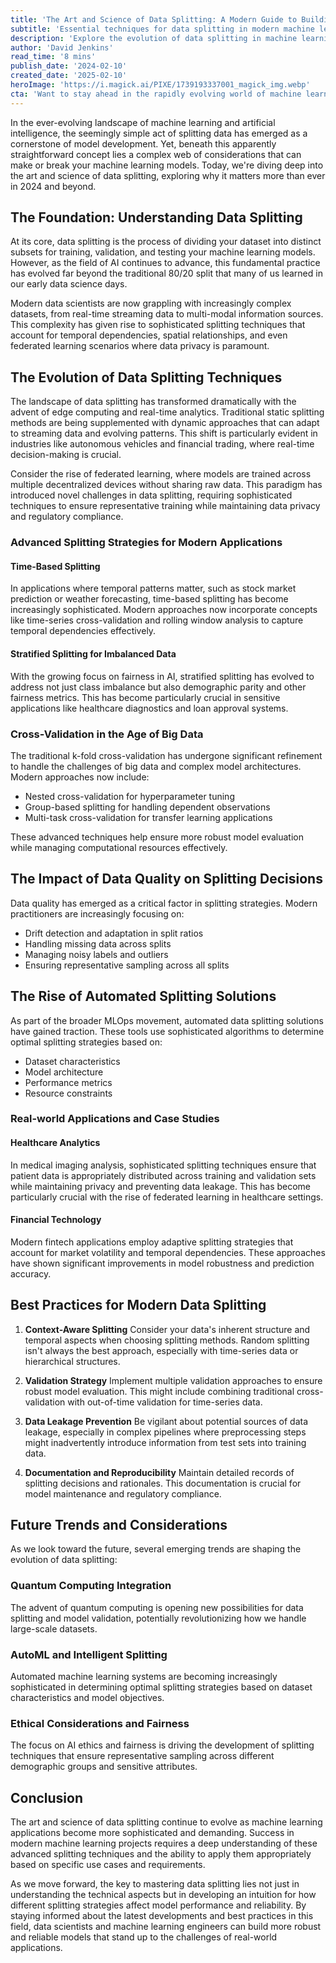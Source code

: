 ```yaml
---
title: 'The Art and Science of Data Splitting: A Modern Guide to Building Robust Machine Learning Models'
subtitle: 'Essential techniques for data splitting in modern machine learning'
description: 'Explore the evolution of data splitting in machine learning, from basic concepts to cutting-edge techniques. Learn how modern approaches handle complex datasets, real-time analytics, and emerging challenges in AI model development. Discover best practices for ensuring robust model performance through sophisticated splitting strategies.'
author: 'David Jenkins'
read_time: '8 mins'
publish_date: '2024-02-10'
created_date: '2025-02-10'
heroImage: 'https://i.magick.ai/PIXE/1739193337001_magick_img.webp'
cta: 'Want to stay ahead in the rapidly evolving world of machine learning? Follow us on LinkedIn for regular updates on data science best practices, industry trends, and expert insights that will help you build more robust AI models.'
---
```


In the ever-evolving landscape of machine learning and artificial intelligence, the seemingly simple act of splitting data has emerged as a cornerstone of model development. Yet, beneath this apparently straightforward concept lies a complex web of considerations that can make or break your machine learning models. Today, we're diving deep into the art and science of data splitting, exploring why it matters more than ever in 2024 and beyond.

## The Foundation: Understanding Data Splitting

At its core, data splitting is the process of dividing your dataset into distinct subsets for training, validation, and testing your machine learning models. However, as the field of AI continues to advance, this fundamental practice has evolved far beyond the traditional 80/20 split that many of us learned in our early data science days.

Modern data scientists are now grappling with increasingly complex datasets, from real-time streaming data to multi-modal information sources. This complexity has given rise to sophisticated splitting techniques that account for temporal dependencies, spatial relationships, and even federated learning scenarios where data privacy is paramount.

## The Evolution of Data Splitting Techniques

The landscape of data splitting has transformed dramatically with the advent of edge computing and real-time analytics. Traditional static splitting methods are being supplemented with dynamic approaches that can adapt to streaming data and evolving patterns. This shift is particularly evident in industries like autonomous vehicles and financial trading, where real-time decision-making is crucial.

Consider the rise of federated learning, where models are trained across multiple decentralized devices without sharing raw data. This paradigm has introduced novel challenges in data splitting, requiring sophisticated techniques to ensure representative training while maintaining data privacy and regulatory compliance.

### Advanced Splitting Strategies for Modern Applications

#### Time-Based Splitting
In applications where temporal patterns matter, such as stock market prediction or weather forecasting, time-based splitting has become increasingly sophisticated. Modern approaches now incorporate concepts like time-series cross-validation and rolling window analysis to capture temporal dependencies effectively.

#### Stratified Splitting for Imbalanced Data
With the growing focus on fairness in AI, stratified splitting has evolved to address not just class imbalance but also demographic parity and other fairness metrics. This has become particularly crucial in sensitive applications like healthcare diagnostics and loan approval systems.

### Cross-Validation in the Age of Big Data

The traditional k-fold cross-validation has undergone significant refinement to handle the challenges of big data and complex model architectures. Modern approaches now include:

- Nested cross-validation for hyperparameter tuning
- Group-based splitting for handling dependent observations
- Multi-task cross-validation for transfer learning applications

These advanced techniques help ensure more robust model evaluation while managing computational resources effectively.

## The Impact of Data Quality on Splitting Decisions

Data quality has emerged as a critical factor in splitting strategies. Modern practitioners are increasingly focusing on:

- Drift detection and adaptation in split ratios
- Handling missing data across splits
- Managing noisy labels and outliers
- Ensuring representative sampling across all splits

## The Rise of Automated Splitting Solutions

As part of the broader MLOps movement, automated data splitting solutions have gained traction. These tools use sophisticated algorithms to determine optimal splitting strategies based on:

- Dataset characteristics
- Model architecture
- Performance metrics
- Resource constraints

### Real-world Applications and Case Studies

#### Healthcare Analytics
In medical imaging analysis, sophisticated splitting techniques ensure that patient data is appropriately distributed across training and validation sets while maintaining privacy and preventing data leakage. This has become particularly crucial with the rise of federated learning in healthcare settings.

#### Financial Technology
Modern fintech applications employ adaptive splitting strategies that account for market volatility and temporal dependencies. These approaches have shown significant improvements in model robustness and prediction accuracy.

## Best Practices for Modern Data Splitting

1. **Context-Aware Splitting**
   Consider your data's inherent structure and temporal aspects when choosing splitting methods. Random splitting isn't always the best approach, especially with time-series data or hierarchical structures.

2. **Validation Strategy**
   Implement multiple validation approaches to ensure robust model evaluation. This might include combining traditional cross-validation with out-of-time validation for time-series data.

3. **Data Leakage Prevention**
   Be vigilant about potential sources of data leakage, especially in complex pipelines where preprocessing steps might inadvertently introduce information from test sets into training data.

4. **Documentation and Reproducibility**
   Maintain detailed records of splitting decisions and rationales. This documentation is crucial for model maintenance and regulatory compliance.

## Future Trends and Considerations

As we look toward the future, several emerging trends are shaping the evolution of data splitting:

### Quantum Computing Integration
The advent of quantum computing is opening new possibilities for data splitting and model validation, potentially revolutionizing how we handle large-scale datasets.

### AutoML and Intelligent Splitting
Automated machine learning systems are becoming increasingly sophisticated in determining optimal splitting strategies based on dataset characteristics and model objectives.

### Ethical Considerations and Fairness
The focus on AI ethics and fairness is driving the development of splitting techniques that ensure representative sampling across different demographic groups and sensitive attributes.

## Conclusion

The art and science of data splitting continue to evolve as machine learning applications become more sophisticated and demanding. Success in modern machine learning projects requires a deep understanding of these advanced splitting techniques and the ability to apply them appropriately based on specific use cases and requirements.

As we move forward, the key to mastering data splitting lies not just in understanding the technical aspects but in developing an intuition for how different splitting strategies affect model performance and reliability. By staying informed about the latest developments and best practices in this field, data scientists and machine learning engineers can build more robust and reliable models that stand up to the challenges of real-world applications.